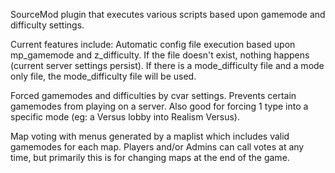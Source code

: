 SourceMod plugin that executes various scripts based upon gamemode and difficulty settings.

Current features include:
Automatic config file execution based upon mp\_gamemode and z\_difficulty. If the file doesn't exist, nothing happens (current server settings persist). If there is a mode\_difficulty file and a mode only file, the mode\_difficulty file will be used.

Forced gamemodes and difficulties by cvar settings. Prevents certain gamemodes from playing on a server. Also good for forcing 1 type into a specific mode (eg: a Versus lobby into Realism Versus).

Map voting with menus generated by a maplist which includes valid gamemodes for each map. Players and/or Admins can call votes at any time, but primarily this is for changing maps at the end of the game.